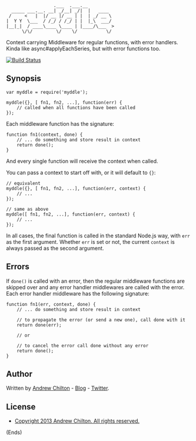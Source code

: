 ```
                  .___  .___.__          
  _____ ___.__. __| _/__| _/|  |   ____  
 /     <   |  |/ __ |/ __ | |  | _/ __ \ 
|  Y Y  \___  / /_/ / /_/ | |  |_\  ___/ 
|__|_|  / ____\____ \____ | |____/\___  >
      \/\/         \/    \/           \/ 

```

Context carrying Middleware for regular functions, with error handlers. Kinda like async#applyEachSeries, but with
error functions too.

[![Build Status](https://api.travis-ci.org/chilts/nice-route53.png)](https://api.travis-ci.org/chilts/nice-route53.png)

## Synopsis ##

```
var myddle = require('myddle');

myddle({}, [ fn1, fn2, ...], function(err) {
    // called when all functions have been called
});
```

Each middleware function has the signature:

```
function fn1(context, done) {
    // ... do something and store result in context
    return done();
}
```

And every single function will receive the context when called.

You can pass a context to start off with, or it will default to `{}`:

```
// equivalent
myddle({}, [ fn1, fn2, ...], function(err, context) {
    // ...
});

// same as above
myddle([ fn1, fn2, ...], function(err, context) {
    // ...
});
```

In all cases, the final function is called in the standard Node.js way, with `err` as the first argument. Whether `err`
is set or not, the current `context` is always passed as the second argument.

## Errors ##

If `done()` is called with an error, then the regular middleware functions are skipped over and any
error handler middlewares are called with the error. Each error handler middleware has the following signature:

```
function fn1(err, context, done) {
    // ... do something and store result in context

    // to propagate the error (or send a new one), call done with it
    return done(err);

    // or

    // to cancel the error call done without any error
    return done();
}
```

## Author ##

Written by [Andrew Chilton](http://chilts.org/) - [Blog](http://chilts.org/blog/) -
[Twitter](https://twitter.com/andychilton).

## License ##

* [Copyright 2013 Andrew Chilton.  All rights reserved.](http://chilts.mit-license.org/2013/)

(Ends)
